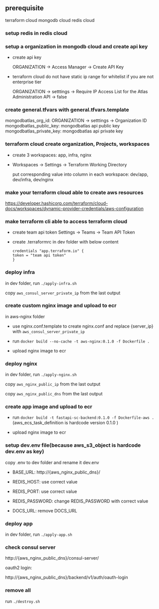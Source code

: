 ## prerequisite

terraform cloud
mongodb cloud
redis cloud

### setup redis in redis cloud

### setup a organization in mongodb cloud and create api key

- create api key

    ORGANIZATION -> Access Manager -> Create API Key

- terraform cloud do not have static ip range for whitelist if you are not enterprise tier

    ORGANIZATION -> setttings -> Require IP Access List for the Atlas Administration API -> false

### create general.tfvars with general.tfvars.template

mongodbatlas_org_id: ORGANIZATION -> setttings -> Organization ID
mongodbatlas_public_key: mongodbatlas api public key 
mongodbatlas_private_key: mongodbatlas api private key 

### terraform cloud create organization, Projects, workspaces
- create 3 workspaces: app, infra, nginx

- Workspaces -> Settings -> Terraform Working Directory

    put corresponding value into column in each workspace: dev/app, dev/infra, dev/nginx

### make your terraform cloud able to create aws resources
https://developer.hashicorp.com/terraform/cloud-docs/workspaces/dynamic-provider-credentials/aws-configuration

### make terraform cli able to access terraform cloud
- create team api token
    Settings -> Teams -> Team API Token
    
- create .terraformrc in dev folder with below content
    ```
    credentials "app.terraform.io" {
    token = "team api token"
    }
    ```

### deploy infra

in dev folder, run `./apply-infra.sh`

copy `aws_consul_server_private_ip` from the last output

### create custom nginx image and upload to ecr

in aws-nginx folder

- use nginx.conf.template to create nginx.conf and replace {server_ip} with `aws_consul_server_private_ip`

- run `docker build --no-cache -t aws-nginx:0.1.0 -f Dockerfile .`

- upload nginx image to ecr

### deploy nginx

in dev folder, run `./apply-nginx.sh`

copy `aws_nginx_public_ip` from the last output

copy `aws_nginx_public_dns` from the last output

### create app image and upload to ecr

- run `docker build -t fastapi-sc-backend:0.1.0 -f Dockerfile-aws .` (aws_ecs_task_definition is hardcode version 0.1.0 )

- upload nginx image to ecr

### setup dev.env file(because aws_s3_object is hardcode dev.env as key)

copy .env to dev folder and rename it dev.env

- BASE_URL: http://{aws_nginx_public_dns}/

- REDIS_HOST: use correct value

- REDIS_PORT: use correct value

- REDIS_PASSWORD: change REDIS_PASSWORD with correct value

- DOCS_URL: remove DOCS_URL

### deploy app

in dev folder, run `./apply-app.sh`

### check consul server

http://{aws_nginx_public_dns}/consul-server/

oauth2 login:

http://{aws_nginx_public_dns}/backend/v1/auth/oauth-login


### remove all

run `./destroy.sh`